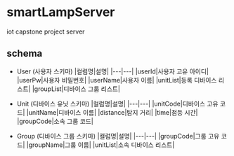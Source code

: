 # smartLampServer
iot capstone project server

## schema
- User (사용자 스키마)
    |컬럼명|설명|
    |---|---|
    |userId|사용자 고유 아이디|
    |userPw|사용자 비밀번호|
    |userName|사용자 이름|
    |unitList|등록 디바이스 리스트|
    |groupList|디바이스 그룹 리스트|

- Unit (디바이스 유닛 스키마)
    |컬럼명|설명|
    |---|---|
    |unitCode|디바이스 고유 코드|
    |unitName|디바이스 이름|
    |distance|탐지 거리|
    |time|점등 시간|
    |groupCode|소속 그룹 코드|

- Group (디바이스 그룹 스키마)
    |컬럼명|설명|
    |---|---|
    |groupCode|그룹 고유 코드|
    |groupName|그룹 이름|
    |unitList|소속 디바이스 리스트|
